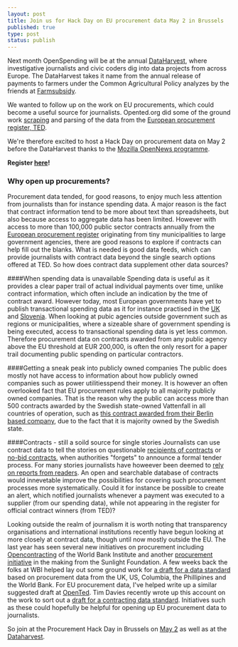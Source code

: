 ```yaml
---
layout: post
title: Join us for Hack Day on EU procurement data May 2 in Brussels
published: true
type: post
status: publish
---
```


Next month OpenSpending will be at the annual [DataHarvest](http://www.journalismfund.eu/dataharvest13), where investigative journalists and civic coders dig into data projects from across Europe. The DataHarvest takes it name from the annual release of payments to farmers under the Common Agricultural Policy analyzes by the friends at [Farmsubsidy](www.farmsubsidy.org).

We wanted to follow up on the work on EU procurements, which could become a useful source for journalists. Opented.org did some of the ground work [scraping](http://opented.org/code-repositories/) and parsing of the data from the [European procurement register, TED](http://opented.org/getthedata/). 

We're therefore excited to host a Hack Day on procurement data on May 2 before the DataHarvest thanks to the [Mozilla OpenNews programme](http://www.mozillaopennews.org/). 

**Register [here](http://procurement-hack.eventbrite.com/#)!** 

### Why open up procurements?
Procurement data tended, for good reasons, to enjoy much less attention from journalists than for instance spending data. A major reason is the fact that contract information tend to be more about text than spreadsheets, but also because access to aggregate data has been limited. However with access to more than 100,000 public sector contracts annually from the [European procurement register](https://ted.europa.eu) originating from tiny municipalities to large government agencies, there are good reasons to explore if contracts can help fill out the blanks. What is needed is good data feeds, which can provide journalists with contract data beyond the single search options offered at TED. So how does contract data supplement other data sources?

####When spending data is unavailable
Spending data is useful as it provides a clear paper trail of actual individual payments over time, unlike contract information, which often include an indication by the tme of contract award. However today, most European governments have yet to publish transactional spending data as it for instance practised in the [UK](http://openspending.org/ukgov-25k-spending) and [Slovenia](https://www.kpk-rs.si/en/faq/supervizor). When looking at pubic agencies outside government such as regions or municipalities, where a sizeable share of government spending is being executed, access to transactional spending data is yet less common. Therefore procurement data on contracts awarded from any public agency above the EU threshold at EUR 200,000, is often the only resort for a paper trail documenting public spending on particular contractors. 

####Getting a sneak peak into publicly owned companies 
The public does mostly not have access to information about how publicly owned companies such as power utilitiesspend their money. It is however an often overlooked fact that EU procurement rules apply to all majority publicly owned companies. That is the reason why the public can access more than 500 contracts awarded by the Swedish state-owned Vattenfall in all countries of operation, such as [this contract awarded from their Berlin based company](http://ted.europa.eu/udl?uri=TED:NOTICE:12176-2013:TEXT:EN:HTML&src=0), due to the fact that it is majority owned by the Swedish state.

####Contracts - still a soild source for single stories
Journalists can use contract data to tell the stories on questionable [recipients of contracts](http://euobserver.com/institutional/116152) or [no-bid contracts](http://en.wikipedia.org/wiki/No-bid_contract), when authorities "forgets" to announce a formal tender process. For many stories journalists have howeever been deemed to [rely on reports from readers](http://www.guardian.co.uk/society/2012/mar/15/nhs-services-tender). An open and searchable database of contracts would innevetable improve the possibilities for covering such procurement processes more systematically. Could it for instance be possible to create an alert, which notified journalists whenever a payment was executed to a supplier (from our spending data), while not appearing in the register for official contract winners (from TED)?  

Looking outside the realm of journalism it is worth noting that transparency organisations and international institutions recently have begun looking at more closely at contract data, though until now mostly outside the EU. The last year has seen several new initiatives on procurement including [Opencontracting](http://www.open-contracting.org/) of the World Bank Institute and another [procurement initiative](http://sunlightfoundation.com/blog/2013/03/11/announcing-a-new-procurement-initiative/) in the making from the Sunlight Foundation. A few weeks back the folks at WBI helped lay out some ground work for [a draft for a data standard](https://github.com/birdsarah/oc-datamerge-spike/tree/master/draft-standard) based on procurement data from the UK, US, Columbia, the Phillipines and the World Bank. For EU procurement data, I've helped write up a similar suggested draft at [OpenTed](http://opented.org/getthedata/data-standards-in-procurement/). 
Tim Davies recently wrote up this account on the work to sort out a [draft for a contracting data standard](http://www.timdavies.org.uk/2013/04/04/developing-data-standards-for-open-contracting/). Initiatives such as these could hopefully be helpful for opening up EU procurement data to journalists.     

So join at the Procurement Hack Day in Brussels on [May 2](http://procurement-hack.eventbrite.com/#) as well as at the [Dataharvest](http://www.journalismfund.eu/dataharvest13).
